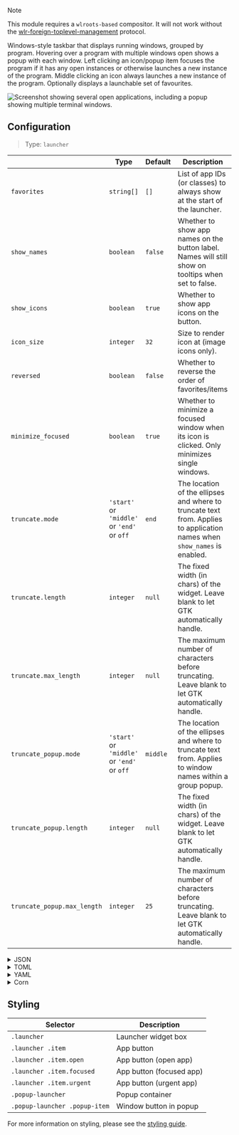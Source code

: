 > [!NOTE]
> This module requires a `wlroots-based` compositor. It will not work without the [wlr-foreign-toplevel-management](https://wayland.app/protocols/wlr-foreign-toplevel-management-unstable-v1) protocol.

Windows-style taskbar that displays running windows, grouped by program.
Hovering over a program with multiple windows open shows a popup with each window.
Left clicking an icon/popup item focuses the program if it has any open instances or otherwise launches a new instance of the program.
Middle clicking an icon always launches a new instance of the program.
Optionally displays a launchable set of favourites.

![Screenshot showing several open applications, including a popup showing multiple terminal windows.](https://f.jstanger.dev/github/ironbar/launcher.png)

## Configuration

> Type: `launcher`

|                             | Type                                        | Default  | Description                                                                                                              |
|-----------------------------|---------------------------------------------|----------|--------------------------------------------------------------------------------------------------------------------------|
| `favorites`                 | `string[]`                                  | `[]`     | List of app IDs (or classes) to always show at the start of the launcher.                                                |
| `show_names`                | `boolean`                                   | `false`  | Whether to show app names on the button label. Names will still show on tooltips when set to false.                      |
| `show_icons`                | `boolean`                                   | `true`   | Whether to show app icons on the button.                                                                                 |
| `icon_size`                 | `integer`                                   | `32`     | Size to render icon at (image icons only).                                                                               |
| `reversed`                  | `boolean`                                   | `false`  | Whether to reverse the order of favorites/items                                                                          |
| `minimize_focused`   | `boolean`  | `true`  | Whether to minimize a focused window when its icon is clicked. Only minimizes single windows.       |
| `truncate.mode`             | `'start'` or `'middle'` or `'end'` or `off` | `end`    | The location of the ellipses and where to truncate text from. Applies to application names when `show_names` is enabled. |
| `truncate.length`           | `integer`                                   | `null`   | The fixed width (in chars) of the widget. Leave blank to let GTK automatically handle.                                   |
| `truncate.max_length`       | `integer`                                   | `null`   | The maximum number of characters before truncating. Leave blank to let GTK automatically handle.                         |
| `truncate_popup.mode`       | `'start'` or `'middle'` or `'end'` or `off` | `middle` | The location of the ellipses and where to truncate text from. Applies to window names within a group popup.              |
| `truncate_popup.length`     | `integer`                                   | `null`   | The fixed width (in chars) of the widget. Leave blank to let GTK automatically handle.                                   |
| `truncate_popup.max_length` | `integer`                                   | `25`     | The maximum number of characters before truncating. Leave blank to let GTK automatically handle.                         |


<details>
<summary>JSON</summary>

```json
{
  "start": [
    {
      "type": "launcher",
      "favourites": [
        "firefox",
        "discord"
      ],
      "show_names": false,
      "show_icons": true,
      "reversed": false
    }
  ]
}


```

</details>

<details>
<summary>TOML</summary>

```toml
[[start]]
type = "launcher"
favorites = ["firefox", "discord"]
show_names = false
show_icons = true
reversed = false
```

</details>

<details>
<summary>YAML</summary>

```yaml
start:
  - type: "launcher"
    favorites:
      - firefox
      - discord
    show_names: false
    show_icons: true
    reversed: false
```

</details>

<details>
<summary>Corn</summary>

```corn
{
  start = [
    {
      type = "launcher"
      favorites = [ "firefox" "discord" ]
      show_names = false
      show_icons = true
      reversed = false
    }
  ]
}
```

</details>

## Styling

| Selector                      | Description              |
|-------------------------------|--------------------------|
| `.launcher`                   | Launcher widget box      |
| `.launcher .item`             | App button               |
| `.launcher .item.open`        | App button (open app)    |
| `.launcher .item.focused`     | App button (focused app) |
| `.launcher .item.urgent`      | App button (urgent app)  |
| `.popup-launcher`             | Popup container          |
| `.popup-launcher .popup-item` | Window button in popup   |

For more information on styling, please see the [styling guide](styling-guide).

